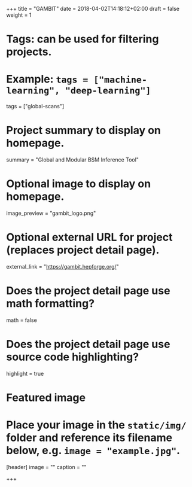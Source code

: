 +++
title = "GAMBIT"
date = 2018-04-02T14:18:12+02:00
draft = false
weight = 1

# Tags: can be used for filtering projects.
# Example: `tags = ["machine-learning", "deep-learning"]`
tags = ["global-scans"]

# Project summary to display on homepage.
summary = "Global and Modular BSM Inference Tool"

# Optional image to display on homepage.
image_preview = "gambit_logo.png"

# Optional external URL for project (replaces project detail page).
external_link = "https://gambit.hepforge.org/"

# Does the project detail page use math formatting?
math = false

# Does the project detail page use source code highlighting?
highlight = true

# Featured image
# Place your image in the `static/img/` folder and reference its filename below, e.g. `image = "example.jpg"`.
[header]
image = ""
caption = ""

+++
